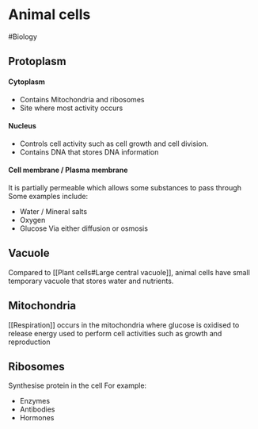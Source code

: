   # Animal cells
#Biology
## Protoplasm
#### Cytoplasm
- Contains Mitochondria and ribosomes
- Site where most activity occurs

#### Nucleus

- Controls cell activity such as cell growth and cell division.
- Contains DNA that stores DNA information

#### Cell membrane / Plasma membrane
It is partially permeable which allows some substances to pass through
Some examples include:
- Water / Mineral salts
- Oxygen
- Glucose
Via either diffusion or osmosis

## Vacuole
Compared to [[Plant cells#Large central vacuole]], animal cells have small temporary vacuole that stores water and nutrients.

## Mitochondria
[[Respiration]] occurs in the mitochondria where glucose is oxidised to release energy used to perform cell activities such as growth and reproduction

## Ribosomes
Synthesise protein in the cell
For example:
- Enzymes
- Antibodies
- Hormones

